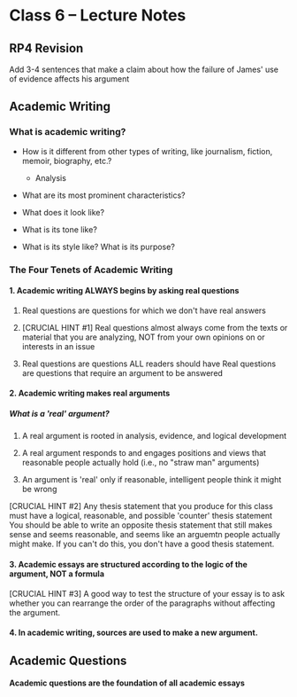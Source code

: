 Class 6 – Lecture Notes
========================

RP4 Revision
-------------

Add 3-4 sentences that make a claim about how the failure of James' use of evidence affects his argument

Academic Writing
-----------------

### What is academic writing?

* How is it different from other types of writing, like journalism, fiction, memoir, biography, etc.?
  * Analysis

* What are its most prominent characteristics?
* What does it look like? 
* What is its tone like?
* What is its style like? What is its purpose?


### The Four Tenets of Academic Writing
#### 1. Academic writing ALWAYS begins by asking real questions

  1. Real questions are questions for which we don't have real answers

  2. [CRUCIAL HINT #1] Real questions almost always come from the texts or material that you are analyzing, NOT from your own opinions on or interests in an issue

  3. Real questions are questions ALL readers should have
  Real questions are questions that require an argument to be answered

#### 2. Academic writing makes real arguments

##### What is a 'real' argument?

  
  1. A real argument is rooted in analysis, evidence, and logical development

  2. A real argument responds to and engages positions and views that reasonable people actually hold (i.e., no "straw man" arguments)

  3. An argument is 'real' only if reasonable, intelligent people think it might be wrong

  [CRUCIAL HINT #2] Any thesis statement that you produce for this class must have a logical, reasonable, and possible 
 'counter' thesis statement
 You should be able to write an opposite thesis statement that still makes sense and seems reasonable, and seems like an arguemtn people actually might make. If you can't do this, you don't have a good thesis statement.

 #### 3. Academic essays are structured according to the logic of the argument, NOT a formula

 [CRUCIAL HINT #3]
 A good way to test the structure of your essay is to ask whether you can rearrange the order of the paragraphs without affecting the argument.

 #### 4. In academic writing, sources are used to make a new argument.

 Academic Questions
 -------------------

 #### Academic questions are the foundation of all academic essays
